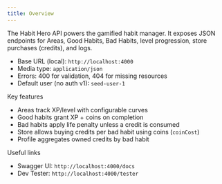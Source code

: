 ```yaml
---
title: Overview
---
```


The Habit Hero API powers the gamified habit manager. It exposes JSON endpoints for Areas, Good Habits, Bad Habits, level progression, store purchases (credits), and logs.

- Base URL (local): `http://localhost:4000`
- Media type: `application/json`
- Errors: 400 for validation, 404 for missing resources
- Default user (no auth v1): `seed-user-1`

Key features
- Areas track XP/level with configurable curves
- Good habits grant XP + coins on completion
- Bad habits apply life penalty unless a credit is consumed
- Store allows buying credits per bad habit using coins (`coinCost`)
- Profile aggregates owned credits by bad habit

Useful links
- Swagger UI: `http://localhost:4000/docs`
- Dev Tester: `http://localhost:4000/tester`

